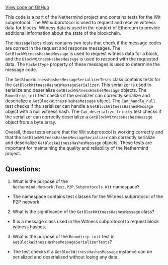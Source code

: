 [View code on GitHub](https://github.com/NethermindEth/nethermind/src/Nethermind/Nethermind.Network.Test/P2P/Subprotocols/Wit/GetBlockWitnessHashesMessageSerializerTests.cs)

This code is a part of the Nethermind project and contains tests for the Wit subprotocol. The Wit subprotocol is used to request and receive witness data for blocks. Witness data is used in the context of Ethereum to provide additional information about the state of the blockchain. 

The `MessageTests` class contains two tests that check if the message codes are correct in the request and response messages. The `GetBlockWitnessHashesMessage` is used to request witness data for a block, and the `BlockWitnessHashesMessage` is used to respond with the requested data. The `PacketType` property of these messages is used to determine the message code. 

The `GetBlockWitnessHashesMessageSerializerTests` class contains tests for the `GetBlockWitnessHashesMessageSerializer`. This serializer is used to serialize and deserialize `GetBlockWitnessHashesMessage` objects. The `Roundtrip_init` test checks if the serializer can correctly serialize and deserialize a `GetBlockWitnessHashesMessage` object. The `Can_handle_null` test checks if the serializer can handle a `GetBlockWitnessHashesMessage` object with a null witness hash. The `Can_deserialize_trinity` test checks if the serializer can correctly deserialize a `GetBlockWitnessHashesMessage` object from a byte array.

Overall, these tests ensure that the Wit subprotocol is working correctly and that the `GetBlockWitnessHashesMessageSerializer` can correctly serialize and deserialize `GetBlockWitnessHashesMessage` objects. These tests are important for maintaining the quality and reliability of the Nethermind project.
## Questions: 
 1. What is the purpose of the `Nethermind.Network.Test.P2P.Subprotocols.Wit` namespace?
- The namespace contains test classes for the Witness subprotocol of the P2P network.

2. What is the significance of the `GetBlockWitnessHashesMessage` class?
- It is a message class used in the Witness subprotocol to request block witness hashes.

3. What is the purpose of the `Roundtrip_init` test in `GetBlockWitnessHashesMessageSerializerTests`?
- The test checks if a `GetBlockWitnessHashesMessage` instance can be serialized and deserialized without losing any data.